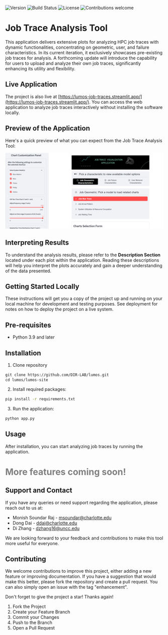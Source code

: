 ![Version](https://img.shields.io/badge/version-1.0.0-blue.svg) ![Build Status](https://img.shields.io/badge/build-passing-brightgreen.svg) ![License](https://img.shields.io/badge/license-MIT-green.svg) ![Contributions welcome](https://img.shields.io/badge/contributions-welcome-orange.svg) 


# Job Trace Analysis Tool

This application delivers extensive plots for analyzing HPC job traces with dynamic functionalities, concentrating on geometric, user, and failure characteristics. In its current iteration, it exclusively showcases pre-existing job traces for analysis. A forthcoming update will introduce the capability for users to upload and analyze their own job traces, significantly enhancing its utility and flexibility.

## Live Application

The project is also live at [https://lumos-job-traces.streamlit.app/](https://lumos-job-traces.streamlit.app/). You can access the web application to analyze job traces interactively without installing the software locally.

## Preview of the Application

Here's a quick preview of what you can expect from the Job Trace Analysis Tool:

![Application Preview](lumos-site/images/site_preview.png)

## Interpreting Results

To understand the analysis results, please refer to the **Description Section** located under each plot within the application. Reading these descriptions will help you interpret the plots accurately and gain a deeper understanding of the data presented.

## Getting Started Locally 

These instructions will get you a copy of the project up and running on your local machine for development and testing purposes. See deployment for notes on how to deploy the project on a live system.

## Pre-requisites

- Python 3.9 and later

## Installation

1. Clone repository

```
git clone https://github.com/DIR-LAB/lumos.git
cd lumos/lumos-site
```

2. Install required packages:

```bash
pip install -r requirements.txt
```

3. Run the application:

```bash
python app.py
```

## Usage

After installation, you can start analyzing job traces by running the application.  

# <span style="color:grey;">More features coming soon!</span>


## Support and Contact

If you have any queries or need support regarding the application, please reach out to us at: 

- Monish Soundar Raj - msoundar@charlotte.edu
- Dong Dai - ddai@charlotte.edu
- Di Zhang - dzhang16@uncc.edu

We are looking forward to your feedback and contributions to make this tool more useful for everyone.

## Contributing

We welcome contributions to improve this project, either adding a new feature or improving documentation. If you have a suggestion that would make this better, please fork the repository and create a pull request. You can also simply open an issue with the tag "enhancement".

Don't forget to give the project a star! Thanks again!

1. Fork the Project
2. Create your Feature Branch 
3. Commit your Changes 
4. Push to the Branch 
5. Open a Pull Request
